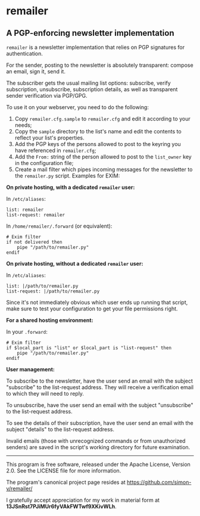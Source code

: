 # remailer
## A PGP-enforcing newsletter implementation

`remailer` is a newsletter implementation that relies on PGP signatures for authentication.

For the sender, posting to the newsletter is absolutely transparent: compose an email, sign it, send it.

The subscriber gets the usual mailing list options: subscribe, verify subscription, unsubscribe, subscription details, as well as transparent sender verification via PGP/GPG.

To use it on your webserver, you need to do the following:

  1. Copy `remailer.cfg.sample` to `remailer.cfg` and edit it according to your needs;
  2. Copy the `sample` directory to the list's name and edit the contents to reflect your list's properties.
  3. Add the PGP keys of the persons allowed to post to the keyring you have referenced in `remailer.cfg`;
  4. Add the `From:` string of the person allowed to post to the `list_owner` key in the configuration file;
  5. Create a mail filter which pipes incoming messages for the newsletter to the `remailer.py` script. Examples for EXIM:

__On private hosting, with a dedicated `remailer` user:__

In `/etc/aliases`:

    list: remailer
    list-request: remailer

In `/home/remailer/.forward` (or equivalent):

    # Exim filter
    if not delivered then
        pipe "/path/to/remailer.py"
    endif

__On private hosting, without a dedicated `remailer` user:__

In `/etc/aliases`:

    list: |/path/to/remailer.py
    list-request: |/path/to/remailer.py

Since it's not immediately obvious which user ends up running that script, make sure to test your configuration to get your file permissions right.

__For a shared hosting environment:__

In your `.forward`:

    # Exim filter
    if $local_part is "list" or $local_part is "list-request" then
        pipe "/path/to/remailer.py"
    endif

__User management:__

To subscribe to the newsletter, have the user send an email with the subject "subscribe" to the list-request address. They will receive a verification email to which they will need to reply.

To unsubscribe, have the user send an email with the subject "unsubscribe" to the list-request address.

To see the details of their subscription, have the user send an email with the subject "details" to the list-request address.

Invalid emails (those with unrecognized commands or from unauthorized senders) are saved in the script's working directory for future examination.

***

This program is free software, released under the Apache License, Version 2.0. See the LICENSE file for more information.

The program's canonical project page resides at https://github.com/simon-v/remailer/

I gratefully accept appreciation for my work in material form at __13JSnRst7PJiMUr6fyVAkFWTwf9XKivWLh__.
